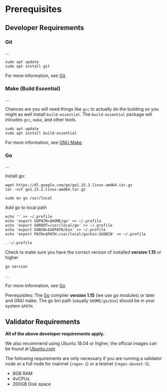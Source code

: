 # Prerequisites

## Developer Requirements

### Git

...

```
sudo apt update
sudo apt install git
```

For more information, see [Git](https://git-scm.com/).

### Make (Build Essential)

...

Chances are you will need things like `gcc` to actually do the building so you might as well install `build-essential`. The `build-essential` package will inlcudes `gcc`, `make`, and other tools.

```
sudo apt update
sudo apt install build-essential
```

For more information, see [GNU Make](https://www.gnu.org/software/make/).

### Go

...

Install go:

```
wget https://dl.google.com/go/go1.15.2.linux-amd64.tar.gz
tar -xvf go1.15.2.linux-amd64.tar.gz
```

```
sudo mv go /usr/local
```

Add go to local path

```
echo '' >> ~/.profile
echo 'export GOPATH=$HOME/go' >> ~/.profile
echo 'export GOROOT=/usr/local/go' >> ~/.profile
echo 'export GOBIN=$GOPATH/bin' >> ~/.profile
echo 'export PATH=$PATH:/usr/local/go/bin:$GOBIN' >> ~/.profile
```

```
. ~/.profile
```

Check to make sure you have the correct version of installed **version 1.15** or higher

```
go version
```
...

For more information, see [Go](https://golang.org/)

Prerequisites: The [Go](https://golang.org/doc/install) compiler **version 1.15** (we use
go modules) or later and GNU make. The go bin path (usually `$HOME/go/bin`) should be
in your system `$PATH`.

## Validator Requirements

**All of the above developer requirements apply.**

We also recommend using Ubuntu 18.04 or higher, the official images can be found at [Ubuntu.com](https://ubuntu.com/tutorials/install-ubuntu-desktop#1-overview)

The following requirements are only necessary if you are running a validator node or a full node for mainnet (`regen-1`) or a testnet (`regen-devnet-5`).

- 8GB RAM
- 4vCPUs
- 200GB Disk space
